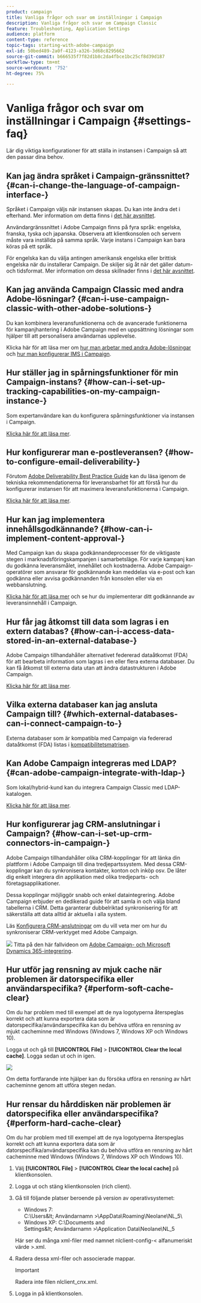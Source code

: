 ```yaml
---
product: campaign
title: Vanliga frågor och svar om inställningar i Campaign
description: Vanliga frågor och svar om Campaign Classic
feature: Troubleshooting, Application Settings
audience: platform
content-type: reference
topic-tags: starting-with-adobe-campaign
exl-id: 50bed489-2a0f-4123-a326-3d68c8295662
source-git-commit: b666535f7f82d1b8c2da4fbce1bc25cf8d39d187
workflow-type: tm+mt
source-wordcount: '752'
ht-degree: 75%

---
```


# Vanliga frågor och svar om inställningar i Campaign {#settings-faq}



Lär dig viktiga konfigurationer för att ställa in instansen i Campaign så att den passar dina behov.

## Kan jag ändra språket i Campaign-gränssnittet? {#can-i-change-the-language-of-campaign-interface-}

Språket i Campaign väljs när instansen skapas. Du kan inte ändra det i efterhand. Mer information om detta finns i [det här avsnittet](../../installation/using/creating-an-instance-and-logging-on.md).

Användargränssnittet i Adobe Campaign finns på fyra språk: engelska, franska, tyska och japanska. Observera att klientkonsolen och servern måste vara inställda på samma språk. Varje instans i Campaign kan bara köras på ett språk.

För engelska kan du välja antingen amerikansk engelska eller brittisk engelska när du installerar Campaign. De skiljer sig åt när det gäller datum- och tidsformat. Mer information om dessa skillnader finns i [det här avsnittet](../../platform/using/adobe-campaign-workspace.md#date-and-time).

## Kan jag använda Campaign Classic med andra Adobe-lösningar? {#can-i-use-campaign-classic-with-other-adobe-solutions-}

Du kan kombinera leveransfunktionerna och de avancerade funktionerna för kampanjhantering i Adobe Campaign med en uppsättning lösningar som hjälper till att personalisera användarnas upplevelse.

Klicka här för att läsa mer om [hur man arbetar med andra Adobe-lösningar](../../integrations/using/about-campaign-integrations.md) och [hur man konfigurerar IMS i Campaign](../../integrations/using/about-adobe-id.md).

## Hur ställer jag in spårningsfunktioner för min Campaign-instans? {#how-can-i-set-up-tracking-capabilities-on-my-campaign-instance-}

Som expertanvändare kan du konfigurera spårningsfunktioner via instansen i Campaign.

[Klicka här för att läsa mer](../../installation/using/deploying-an-instance.md#tracking-configuration).

## Hur konfigurerar man e-postleveransen? {#how-to-configure-email-deliverability-}

Förutom [Adobe Deliverability Best Practice Guide](https://experienceleague.adobe.com/docs/deliverability-learn/deliverability-best-practice-guide/introduction.html?lang=sv) kan du läsa igenom de tekniska rekommendationerna för leveransbarhet för att förstå hur du konfigurerar instansen för att maximera leveransfunktionerna i Campaign.

[Klicka här för att läsa mer](../../delivery/using/about-deliverability.md).

## Hur kan jag implementera innehållsgodkännande? {#how-can-i-implement-content-approval-}

Med Campaign kan du skapa godkännandeprocesser för de viktigaste stegen i marknadsföringskampanjen i samarbetsläge. För varje kampanj kan du godkänna leveransmålet, innehållet och kostnaderna. Adobe Campaign-operatörer som ansvarar för godkännande kan meddelas via e-post och kan godkänna eller avvisa godkännanden från konsolen eller via en webbanslutning.

[Klicka här för att läsa mer](../../campaign/using/marketing-campaign-approval.md#checking-and-approving-deliveries) och se hur du implementerar ditt godkännande av leveransinnehåll i Campaign.

## Hur får jag åtkomst till data som lagras i en extern databas? {#how-can-i-access-data-stored-in-an-external-database-}

Adobe Campaign tillhandahåller alternativet federerad dataåtkomst (FDA) för att bearbeta information som lagras i en eller flera externa databaser. Du kan få åtkomst till externa data utan att ändra datastrukturen i Adobe Campaign.

[Klicka här för att läsa mer](../../installation/using/connecting-to-database.md).

## Vilka externa databaser kan jag ansluta Campaign till? {#which-external-databases-can-i-connect-campaign-to-}

Externa databaser som är kompatibla med Campaign via federerad dataåtkomst (FDA) listas i [kompatibilitetsmatrisen](../../rn/using/compatibility-matrix.md).

## Kan Adobe Campaign integreras med LDAP? {#can-adobe-campaign-integrate-with-ldap-}

Som lokal/hybrid-kund kan du integrera Campaign Classic med LDAP-katalogen.

[Klicka här för att läsa mer](../../installation/using/connecting-through-ldap.md).

## Hur konfigurerar jag CRM-anslutningar i Campaign? {#how-can-i-set-up-crm-connectors-in-campaign-}

Adobe Campaign tillhandahåller olika CRM-kopplingar för att länka din plattform i Adobe Campaign till dina tredjepartssystem. Med dessa CRM-kopplingar kan du synkronisera kontakter, konton och inköp osv. De låter dig enkelt integrera din applikation med olika tredjeparts- och företagsapplikationer.

Dessa kopplingar möjliggör snabb och enkel dataintegrering. Adobe Campaign erbjuder en dedikerad guide för att samla in och välja bland tabellerna i CRM. Detta garanterar dubbelriktad synkronisering för att säkerställa att data alltid är aktuella i alla system.

Läs [Konfigurera CRM-anslutningar](../../platform/using/crm-connectors.md) om du vill veta mer om hur du synkroniserar CRM-verktyget med Adobe Campaign.

![](assets/do-not-localize/how-to-video.png) Titta på den här fallvideon om [Adobe Campaign- och Microsoft Dynamics 365-integrering](https://helpx.adobe.com/campaign/kt/acc/using/acc-integrate-dynamics365-with-acc-feature-video-set-up.html).

## Hur utför jag rensning av mjuk cache när problemen är datorspecifika eller användarspecifika? {#perform-soft-cache-clear}

Om du har problem med till exempel att de nya logotyperna återspeglas korrekt och att kunna exportera data som är datorspecifika/användarspecifika kan du behöva utföra en rensning av mjukt cacheminne med Windows (Windows 7, Windows XP och Windows 10).

Logga ut och gå till **[!UICONTROL File]** > **[!UICONTROL Clear the local cache]**. Logga sedan ut och in igen.

![](assets/faq_soft_cache.png)

Om detta fortfarande inte hjälper kan du försöka utföra en rensning av hårt cacheminne genom att utföra stegen nedan.

## Hur rensar du hårddisken när problemen är datorspecifika eller användarspecifika? {#perform-hard-cache-clear}

Om du har problem med till exempel att de nya logotyperna återspeglas korrekt och att kunna exportera data som är datorspecifika/användarspecifika kan du behöva utföra en rensning av hårt cacheminne med Windows (Windows 7, Windows XP och Windows 10).

1. Välj **[!UICONTROL File]** > **[!UICONTROL Clear the local cache]** på klientkonsolen.

1. Logga ut och stäng klientkonsolen (rich client).

1. Gå till följande platser beroende på version av operativsystemet:

   * Windows 7: C:\Users\&lt; Användarnamn >\AppData\Roaming\Neolane\NL_5\
   * Windows XP: C:\Documents and Settings\&lt; Användarnamn >\Application Data\Neolane\NL_5

   Här ser du många xml-filer med namnet nlclient-config-&lt; alfanumeriskt värde >.xml.

1. Radera dessa xml-filer och associerade mappar.

   >[!IMPORTANT]
   >
   >Radera inte filen nlclient_cnx.xml.

1. Logga in på klientkonsolen.
